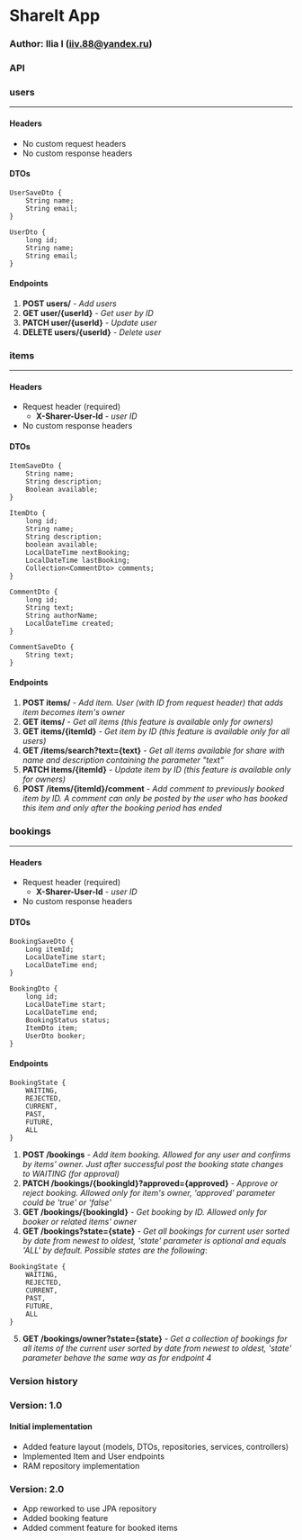 # ShareIt App
### Author: Ilia I (iiv.88@yandex.ru)

### API

### users

---

#### Headers

- No custom request headers
- No custom response headers

#### DTOs
```
UserSaveDto {
    String name;
    String email;
}
```
```
UserDto {
    long id;
    String name;
    String email;
}
```
#### Endpoints

1. **POST users/** _- Add users_
2. **GET user/{userId}** _- Get user by ID_
3. **PATCH user/{userId}** _- Update user_
4. **DELETE users/{userId}** _- Delete user_

### items

---

#### Headers

- Request header (required)
  - **X-Sharer-User-Id** _- user ID_
- No custom response headers

#### DTOs
```
ItemSaveDto {
    String name;
    String description;
    Boolean available;
}
```
```
ItemDto {
    long id;
    String name;
    String description;
    boolean available;
    LocalDateTime nextBooking;
    LocalDateTime lastBooking;
    Collection<CommentDto> comments;
}
```
```
CommentDto {
    long id;
    String text;
    String authorName;
    LocalDateTime created;
}
```
```
CommentSaveDto {
    String text;
}
```
#### Endpoints

1. **POST items/** _- Add item. User (with ID from request header) that adds item becomes item's owner_
2. **GET items/** _- Get all items (this feature is available only for owners)_
3. **GET items/{itemId}** _- Get item by ID (this feature is available only for all users)_
4. **GET /items/search?text={text}** _- Get all items available for share with name and description containing 
the parameter "text"_
5. **PATCH items/{itemId}** _- Update item by ID (this feature is available only for owners)_
6. **POST /items/{itemId}/comment** - _Add comment to previously booked item by ID.
A comment can only be posted by the user who has booked this item and only after the booking period has ended_

### bookings

---

#### Headers

- Request header (required)
  - **X-Sharer-User-Id** _- user ID_
- No custom response headers

#### DTOs
```
BookingSaveDto {
    Long itemId;
    LocalDateTime start;
    LocalDateTime end;
}
```
```
BookingDto {
    long id;
    LocalDateTime start;
    LocalDateTime end;
    BookingStatus status;
    ItemDto item;
    UserDto booker;
}
```
#### Endpoints
```
BookingState {
    WAITING,
    REJECTED,
    CURRENT,
    PAST,
    FUTURE,
    ALL
}
```

1. **POST /bookings** _- Add item booking. Allowed for any user and confirms by items' owner. 
Just after successful post the booking state changes to WAITING (for approval)_
2. **PATCH /bookings/{bookingId}?approved={approved}** _- Approve or reject booking. Allowed only for item's owner,
'approved' parameter could be 'true' or 'false'_
3. **GET /bookings/{bookingId}** _- Get booking by ID. Allowed only for booker or related items' owner_
4. **GET /bookings?state={state}** _- Get all bookings for current user sorted by date from newest to oldest, 
'state' parameter is optional and equals 'ALL' by default. Possible states are the following_: 
```
BookingState {
    WAITING,
    REJECTED,
    CURRENT,
    PAST,
    FUTURE,
    ALL
}
```
5. **GET /bookings/owner?state={state}** _- Get a collection of bookings for all items of the current user 
sorted by date from newest to oldest, 'state' parameter behave the same way as for endpoint 4_

### Version history
### Version: 1.0
#### Initial implementation
- Added feature layout (models, DTOs, repositories, services, controllers)
- Implemented Item and User endpoints
- RAM repository implementation
### Version: 2.0
- App reworked to use JPA repository 
- Added booking feature
- Added comment feature for booked items
